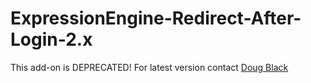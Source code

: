 # ExpressionEngine-Redirect-After-Login-2.x

This add-on is DEPRECATED!  For latest version contact [Doug Black](https://github.com/dougblackjr)

